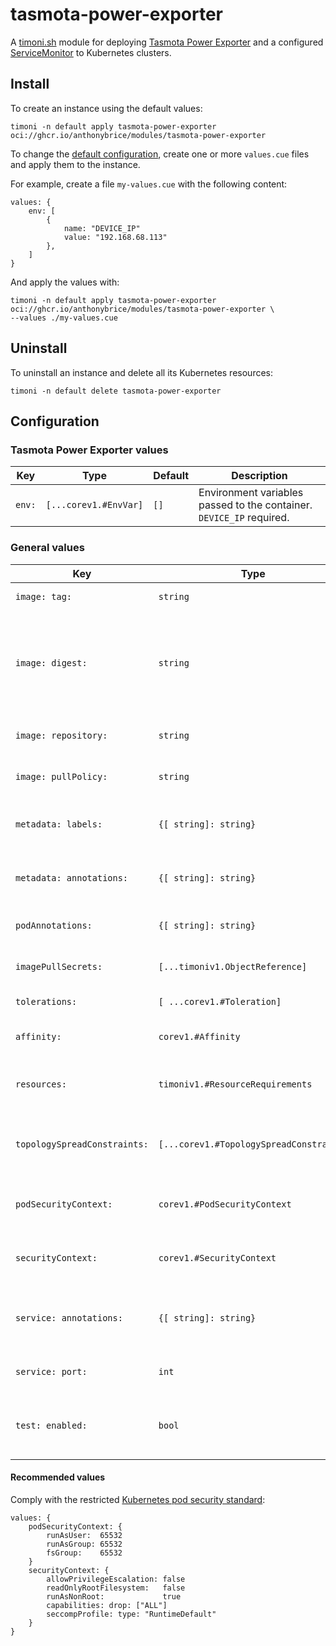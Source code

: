 # tasmota-power-exporter

A [timoni.sh](http://timoni.sh) module for deploying [Tasmota Power Exporter](https://github.com/astr0n8t/tasmota-power-exporter) and a configured [ServiceMonitor](https://docs.openshift.com/container-platform/4.12/rest_api/monitoring_apis/servicemonitor-monitoring-coreos-com-v1.html) to Kubernetes clusters.

## Install

To create an instance using the default values:

```shell
timoni -n default apply tasmota-power-exporter oci://ghcr.io/anthonybrice/modules/tasmota-power-exporter
```

To change the [default configuration](#configuration),
create one or more `values.cue` files and apply them to the instance.

For example, create a file `my-values.cue` with the following content:

```cue
values: {
	env: [
		{
			name: "DEVICE_IP"
			value: "192.168.68.113"
		},
	]
}
```

And apply the values with:

```shell
timoni -n default apply tasmota-power-exporter oci://ghcr.io/anthonybrice/modules/tasmota-power-exporter \
--values ./my-values.cue
```

## Uninstall

To uninstall an instance and delete all its Kubernetes resources:

```shell
timoni -n default delete tasmota-power-exporter
```

## Configuration

### Tasmota Power Exporter values

| Key    | Type                  | Default | Description                                                          |
|--------|-----------------------|---------|----------------------------------------------------------------------|
| `env:` | `[...corev1.#EnvVar]` | `[]`    | Environment variables passed to the container. `DEVICE_IP` required. |

### General values

| Key                          | Type                                    | Default                                   | Description                                                                                                                                  |
|------------------------------|-----------------------------------------|-------------------------------------------|----------------------------------------------------------------------------------------------------------------------------------------------|
| `image: tag:`                | `string`                                | `<latest version>`                        | Container image tag                                                                                                                          |
| `image: digest:`             | `string`                                | `<latest digest>`                         | Container image digest, takes precedence over `tag` when specified                                                                           |
| `image: repository:`         | `string`                                | `ghcr.io/astr0n8t/tasmota-power-exporter` | Container image repository                                                                                                                   |
| `image: pullPolicy:`         | `string`                                | `IfNotPresent`                            | [Kubernetes image pull policy](https://kubernetes.io/docs/concepts/containers/images/#image-pull-policy)                                     |
| `metadata: labels:`          | `{[ string]: string}`                   | `{}`                                      | Common labels for all resources                                                                                                              |
| `metadata: annotations:`     | `{[ string]: string}`                   | `{}`                                      | Common annotations for all resources                                                                                                         |
| `podAnnotations:`            | `{[ string]: string}`                   | `{}`                                      | Annotations applied to pods                                                                                                                  |
| `imagePullSecrets:`          | `[...timoniv1.ObjectReference]`         | `[]`                                      | [Kubernetes image pull secrets](https://kubernetes.io/docs/concepts/containers/images/#specifying-imagepullsecrets-on-a-pod)                 |
| `tolerations:`               | `[ ...corev1.#Toleration]`              | `[]`                                      | [Kubernetes toleration](https://kubernetes.io/docs/concepts/scheduling-eviction/taint-and-toleration)                                        |
| `affinity:`                  | `corev1.#Affinity`                      | `{}`                                      | [Kubernetes affinity and anti-affinity](https://kubernetes.io/docs/concepts/scheduling-eviction/assign-pod-node/#affinity-and-anti-affinity) |
| `resources:`                 | `timoniv1.#ResourceRequirements`        | `{}`                                      | [Kubernetes resource requests and limits](https://kubernetes.io/docs/concepts/configuration/manage-resources-containers)                     |
| `topologySpreadConstraints:` | `[...corev1.#TopologySpreadConstraint]` | `[]`                                      | [Kubernetes pod topology spread constraints](https://kubernetes.io/docs/concepts/scheduling-eviction/topology-spread-constraints)            |
| `podSecurityContext:`        | `corev1.#PodSecurityContext`            | `{}`                                      | [Kubernetes pod security context](https://kubernetes.io/docs/tasks/configure-pod-container/security-context)                                 |
| `securityContext:`           | `corev1.#SecurityContext`               | `{}`                                      | [Kubernetes container security context](https://kubernetes.io/docs/tasks/configure-pod-container/security-context)                           |
| `service: annotations:`      | `{[ string]: string}`                   | `{}`                                      | Annotations applied to the Kubernetes Service                                                                                                |
| `service: port:`             | `int`                                   | `80`                                      | Kubernetes Service HTTP port                                                                                                                 |
| `test: enabled:`             | `bool`                                  | `false`                                   | Run end-to-end tests at install and upgrades                                                                                                 |

#### Recommended values

Comply with the restricted [Kubernetes pod security standard](https://kubernetes.io/docs/concepts/security/pod-security-standards/):

```cue
values: {
	podSecurityContext: {
		runAsUser:  65532
		runAsGroup: 65532
		fsGroup:    65532
	}
	securityContext: {
		allowPrivilegeEscalation: false
		readOnlyRootFilesystem:   false
		runAsNonRoot:             true
		capabilities: drop: ["ALL"]
		seccompProfile: type: "RuntimeDefault"
	}
}
```
